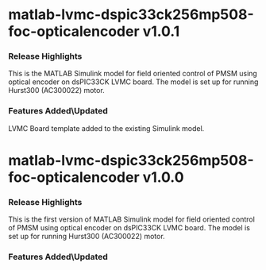 # matlab-lvmc-dspic33ck256mp508-foc-opticalencoder v1.0.1
### Release Highlights
This is the MATLAB Simulink model for field oriented control of PMSM using optical encoder on dsPIC33CK LVMC board.
The model is set up for running Hurst300 (AC300022) motor.

### Features Added\Updated
LVMC Board template added to the existing Simulink model.

# matlab-lvmc-dspic33ck256mp508-foc-opticalencoder v1.0.0
### Release Highlights
This is the first version of MATLAB Simulink model for field oriented control of PMSM using optical encoder on dsPIC33CK LVMC board.
The model is set up for running Hurst300 (AC300022) motor.

### Features Added\Updated



